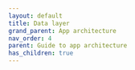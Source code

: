 ```yaml
---
layout: default
title: Data layer
grand_parent: App architecture
nav_order: 4
parent: Guide to app architecture
has_children: true
---
```


